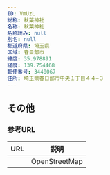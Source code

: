 ```yaml
---
ID: VmUzL
総称: 秋葉神社
名称: 秋葉神社
名称読み: null
別名: null
都道府県: 埼玉県
区域: 春日部市
緯度: 35.978891
経度: 139.754468
郵便番号: 3440067
住所: 埼玉県春日部市中央１丁目４４−３
---
```


## その他

### 参考URL

| URL | 説明          |
| --- | ------------- |
|     | OpenStreetMap |
